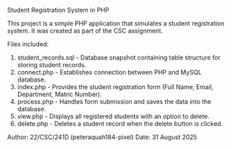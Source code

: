 Student Registration System in PHP

This project is a simple PHP application that simulates a student registration system. 
It was created as part of the CSC assignment.

Files included:
1. student_records.sql - Database snapshot containing table structure for storing student records.
2. connect.php - Establishes connection between PHP and MySQL database.
3. index.php - Provides the student registration form (Full Name, Email, Department, Matric Number).
4. process.php - Handles form submission and saves the data into the database.
5. view.php - Displays all registered students with an option to delete.
6. delete.php - Deletes a student record when the delete button is clicked.

Author: 22/CSC/241D (peteraquah184-pixel)
Date: 31 August 2025
